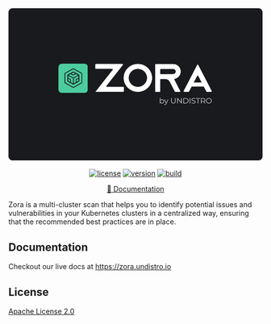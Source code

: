 <div align="center">
<img src="docs/assets/logo-github.png">

[![license](https://img.shields.io/github/license/getupio-undistro/zora)](https://github.com/getupio-undistro/zora/blob/main/LICENSE)
[![version](https://img.shields.io/github/v/tag/getupio-undistro/zora?sort=semver)](https://github.com/getupio-undistro/zora/tags)
[![build](https://github.com/getupio-undistro/zora/actions/workflows/build.yml/badge.svg?event=workflow_dispatch)](https://github.com/getupio-undistro/zora/actions/workflows/build.yml)

[📖 Documentation](https://zora.undistro.io)
</div>

Zora is a multi-cluster scan that helps you to identify potential issues and vulnerabilities
in your Kubernetes clusters in a centralized way, ensuring that the recommended best practices are in place.

## Documentation

Checkout our live docs at https://zora.undistro.io

## License

[Apache License 2.0](LICENSE)
